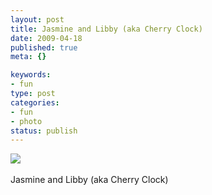 ```yaml
--- 
layout: post
title: Jasmine and Libby (aka Cherry Clock)
date: 2009-04-18
published: true
meta: {}

keywords: 
- fun
type: post
categories: 
- fun
- photo
status: publish
---
```

![](http://media.eick.us/2011/05/4Lbi8pbnEmfuvd0aEAwS6rKpo1_5001.jpg)<br /><br />Jasmine and Libby (aka Cherry Clock)
